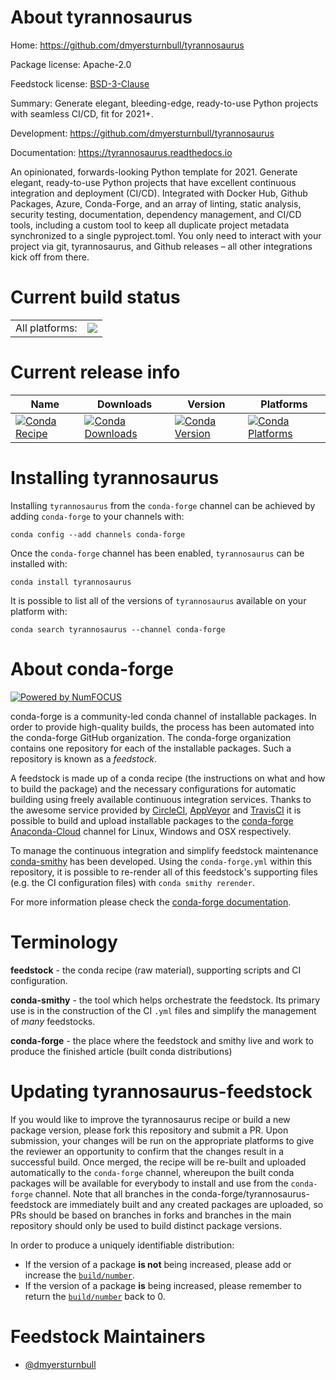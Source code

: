 About tyrannosaurus
===================

Home: https://github.com/dmyersturnbull/tyrannosaurus

Package license: Apache-2.0

Feedstock license: [BSD-3-Clause](https://github.com/conda-forge/tyrannosaurus-feedstock/blob/master/LICENSE.txt)

Summary: Generate elegant, bleeding-edge, ready-to-use Python projects with seamless CI/CD, fit for 2021+.


Development: https://github.com/dmyersturnbull/tyrannosaurus

Documentation: https://tyrannosaurus.readthedocs.io

An opinionated, forwards-looking Python template for 2021. Generate elegant, ready-to-use Python
projects that have excellent continuous integration and deployment (CI/CD). Integrated with
Docker Hub, Github Packages, Azure, Conda-Forge, and an array of linting, static analysis,
security testing, documentation, dependency management, and CI/CD tools, including a custom tool
to keep all duplicate project metadata synchronized to a single pyproject.toml. You only need to
interact with your project via git, tyrannosaurus, and Github releases – all other integrations
kick off from there.


Current build status
====================


<table><tr><td>All platforms:</td>
    <td>
      <a href="https://dev.azure.com/conda-forge/feedstock-builds/_build/latest?definitionId=11632&branchName=master">
        <img src="https://dev.azure.com/conda-forge/feedstock-builds/_apis/build/status/tyrannosaurus-feedstock?branchName=master">
      </a>
    </td>
  </tr>
</table>

Current release info
====================

| Name | Downloads | Version | Platforms |
| --- | --- | --- | --- |
| [![Conda Recipe](https://img.shields.io/badge/recipe-tyrannosaurus-green.svg)](https://anaconda.org/conda-forge/tyrannosaurus) | [![Conda Downloads](https://img.shields.io/conda/dn/conda-forge/tyrannosaurus.svg)](https://anaconda.org/conda-forge/tyrannosaurus) | [![Conda Version](https://img.shields.io/conda/vn/conda-forge/tyrannosaurus.svg)](https://anaconda.org/conda-forge/tyrannosaurus) | [![Conda Platforms](https://img.shields.io/conda/pn/conda-forge/tyrannosaurus.svg)](https://anaconda.org/conda-forge/tyrannosaurus) |

Installing tyrannosaurus
========================

Installing `tyrannosaurus` from the `conda-forge` channel can be achieved by adding `conda-forge` to your channels with:

```
conda config --add channels conda-forge
```

Once the `conda-forge` channel has been enabled, `tyrannosaurus` can be installed with:

```
conda install tyrannosaurus
```

It is possible to list all of the versions of `tyrannosaurus` available on your platform with:

```
conda search tyrannosaurus --channel conda-forge
```


About conda-forge
=================

[![Powered by NumFOCUS](https://img.shields.io/badge/powered%20by-NumFOCUS-orange.svg?style=flat&colorA=E1523D&colorB=007D8A)](http://numfocus.org)

conda-forge is a community-led conda channel of installable packages.
In order to provide high-quality builds, the process has been automated into the
conda-forge GitHub organization. The conda-forge organization contains one repository
for each of the installable packages. Such a repository is known as a *feedstock*.

A feedstock is made up of a conda recipe (the instructions on what and how to build
the package) and the necessary configurations for automatic building using freely
available continuous integration services. Thanks to the awesome service provided by
[CircleCI](https://circleci.com/), [AppVeyor](https://www.appveyor.com/)
and [TravisCI](https://travis-ci.com/) it is possible to build and upload installable
packages to the [conda-forge](https://anaconda.org/conda-forge)
[Anaconda-Cloud](https://anaconda.org/) channel for Linux, Windows and OSX respectively.

To manage the continuous integration and simplify feedstock maintenance
[conda-smithy](https://github.com/conda-forge/conda-smithy) has been developed.
Using the ``conda-forge.yml`` within this repository, it is possible to re-render all of
this feedstock's supporting files (e.g. the CI configuration files) with ``conda smithy rerender``.

For more information please check the [conda-forge documentation](https://conda-forge.org/docs/).

Terminology
===========

**feedstock** - the conda recipe (raw material), supporting scripts and CI configuration.

**conda-smithy** - the tool which helps orchestrate the feedstock.
                   Its primary use is in the construction of the CI ``.yml`` files
                   and simplify the management of *many* feedstocks.

**conda-forge** - the place where the feedstock and smithy live and work to
                  produce the finished article (built conda distributions)


Updating tyrannosaurus-feedstock
================================

If you would like to improve the tyrannosaurus recipe or build a new
package version, please fork this repository and submit a PR. Upon submission,
your changes will be run on the appropriate platforms to give the reviewer an
opportunity to confirm that the changes result in a successful build. Once
merged, the recipe will be re-built and uploaded automatically to the
`conda-forge` channel, whereupon the built conda packages will be available for
everybody to install and use from the `conda-forge` channel.
Note that all branches in the conda-forge/tyrannosaurus-feedstock are
immediately built and any created packages are uploaded, so PRs should be based
on branches in forks and branches in the main repository should only be used to
build distinct package versions.

In order to produce a uniquely identifiable distribution:
 * If the version of a package **is not** being increased, please add or increase
   the [``build/number``](https://docs.conda.io/projects/conda-build/en/latest/resources/define-metadata.html#build-number-and-string).
 * If the version of a package **is** being increased, please remember to return
   the [``build/number``](https://docs.conda.io/projects/conda-build/en/latest/resources/define-metadata.html#build-number-and-string)
   back to 0.

Feedstock Maintainers
=====================

* [@dmyersturnbull](https://github.com/dmyersturnbull/)


